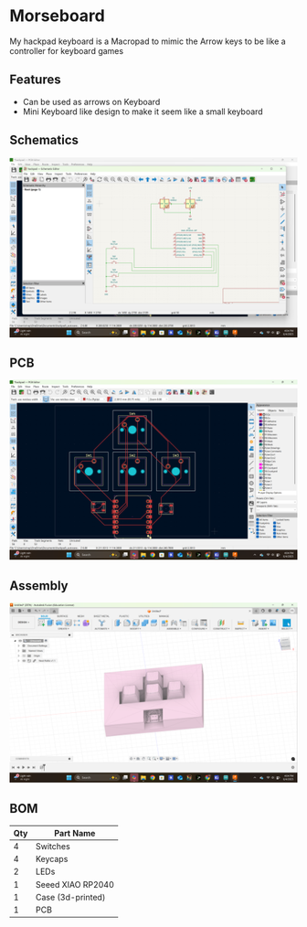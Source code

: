 # Morseboard

My hackpad keyboard is a Macropad to mimic the Arrow keys to be like a controller for keyboard games

## Features
- Can be used as arrows on Keyboard
- Mini Keyboard like design to make it seem like a small keyboard

## Schematics
![image](https://github.com/titan00000001/Hackpad/blob/main/assets/Schematics.png)


## PCB
![image](https://github.com/titan00000001/Hackpad/blob/main/assets/PCB.png)

## Assembly
![image](https://github.com/titan00000001/Hackpad/blob/main/assets/cad.png)

## BOM

| Qty | Part Name               |
|-----|-------------------------|
| 4   | Switches                |
| 4   | Keycaps                 |
| 2   | LEDs                    |
| 1   | Seeed XIAO RP2040       |
| 1   | Case (3d-printed)       |
| 1   | PCB                     |

